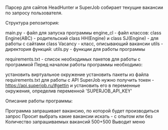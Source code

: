 Парсер для сайтов HeadHunter и SuperJob собирает текущие вакансии по запросу пользователя.

Структура репозитория:

main.py - файл для запуска программы
engine_cl - файл классов: 
    class Engine(ABC) - родительский 
    сlass HH(Engine) и class SJ(Engine) - для работы с сайтами
    class Vacancy - класс, описывающий вакансии
utils - директория функций: utils.py - функции для работы программы

requirements.txt - список необходимых пакетов для работы с программой
Перед началом работы программы необходимо:

установить виртуальное окружение
установить пакеты из файла requirements.txt
для работы с API SuperJob нужно получить токен - https://api.superjob.ru/#gettin и установить его в переменные окружения, определив переменной 'SUPERJOB_API_KEY'

Описание работы программы:

Программа запрашивает вакансию, по которой будет производиться запрос
Просит выбрать какие вакансии искать - с опытом или без
Количество запрашиваемых вакансий 500+500
Выводит меню